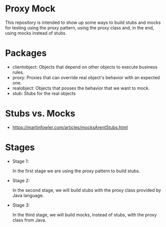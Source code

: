 # Proxy Mock

This repository is intended to show up some ways to build stubs and mocks for testing using the proxy pattern, using the proxy class and, in the end, using mocks instead of stubs.

# Packages

- clientobject: Objects that depend on other objects to execute business rules.
- proxy: Proxies that can override real object's behavior with an expected one.
- realobject: Objects that posses the behavior that we want to mock.
- stub: Stubs for the real objects

# Stubs vs. Mocks

- https://martinfowler.com/articles/mocksArentStubs.html

# Stages

- Stage 1:

    In the first stage we are using the proxy pattern to build stubs.

- Stage 2:

    In the second stage, we will build stubs with the proxy class provided by Java language.

- Stage 3:

    In the third stage, we will build mocks, instead of stubs, with the proxy class from Java.